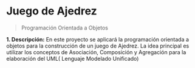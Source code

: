 # Juego de Ajedrez
> Programación Orientada a Objetos

__1. Descripción:__ En este proyecto se aplicará la programación orientada a objetos para la construcción de un juego de Ajedrez. La idea principal es utilizar los conceptos de Asociación, Composición y Agregación para la elaboración del UML( Lenguaje Modelado Unificado)

